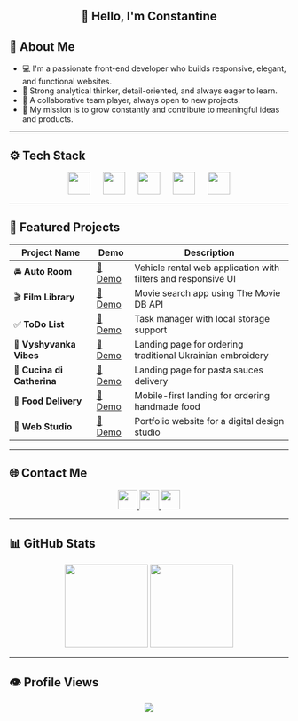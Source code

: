 <h2 align="center">👋 Hello, I'm Constantine</h2>



## 🧠 About Me

- 💻 I'm a passionate front-end developer who builds responsive, elegant, and functional websites.
- 🧠 Strong analytical thinker, detail-oriented, and always eager to learn.
- 🤝 A collaborative team player, always open to new projects.
- 🚀 My mission is to grow constantly and contribute to meaningful ideas and products.

---

## ⚙️ Tech Stack

<div align="center">
  <img src="https://cdn.jsdelivr.net/gh/devicons/devicon/icons/react/react-original.svg" height="40" />
  <img width="15" />
  <img src="https://cdn.jsdelivr.net/gh/devicons/devicon/icons/typescript/typescript-original.svg" height="40" />
  <img width="15" />
  <img src="https://cdn.jsdelivr.net/gh/devicons/devicon/icons/javascript/javascript-original.svg" height="40" />
  <img width="15" />
  <img src="https://cdn.jsdelivr.net/gh/devicons/devicon/icons/html5/html5-original.svg" height="40" />
  <img width="15" />
  <img src="https://cdn.jsdelivr.net/gh/devicons/devicon/icons/css3/css3-original.svg" height="40" />
</div>

---

## 🌟 Featured Projects

| Project Name | Demo | Description |
|--------------|------|-------------|
| 🚘 **Auto Room** | [🔗 Demo](https://constantinekobushka.github.io/auto-room) | Vehicle rental web application with filters and responsive UI |
| 🎬 **Film Library** | [🔗 Demo](https://constantinekobushka.github.io/film-library) | Movie search app using The Movie DB API |
| ✅ **ToDo List** | [🔗 Demo](https://constantinekobushka.github.io/todo-list-js) | Task manager with local storage support |
| 🧵 **Vyshyvanka Vibes** | [🔗 Demo](https://constantinekobushka.github.io/vyshyvanka-vibes) | Landing page for ordering traditional Ukrainian embroidery |
| 🍝 **Cucina di Catherina** | [🔗 Demo](https://constantinekobushka.github.io/cucina-di-catherina) | Landing page for pasta sauces delivery |
| 🛒 **Food Delivery** | [🔗 Demo](https://constantinekobushka.github.io/food-delivery) | Mobile-first landing for ordering handmade food |
| 💼 **Web Studio** | [🔗 Demo](https://constantinekobushka.github.io/web-studio) | Portfolio website for a digital design studio |

---

## 🌐 Contact Me

<div align="center">
  <a href="https://t.me/constantine_kobushka" target="_blank">
    <img src="https://img.shields.io/badge/Telegram-2CA5E0?style=for-the-badge&logo=telegram&logoColor=white" height="35" />
  </a>
  <a href="https://www.linkedin.com/in/constantine-kobushka" target="_blank">
    <img src="https://img.shields.io/badge/LinkedIn-0077B5?style=for-the-badge&logo=linkedin&logoColor=white" height="35" />
  </a>
  <a href="mailto:kobushkaconstantine@gmail.com" target="_blank">
    <img src="https://img.shields.io/badge/Gmail-D14836?style=for-the-badge&logo=gmail&logoColor=white" height="35" />
  </a>
</div>

---

## 📊 GitHub Stats

<div align="center">
  <img src="https://github-readme-stats.vercel.app/api?username=ConstantineKobushka&show_icons=true&count_private=true&hide_border=false&theme=default" height="150" />
  <img src="https://github-readme-stats.vercel.app/api/top-langs/?username=ConstantineKobushka&layout=compact&hide_border=false&theme=default" height="150" />
</div>

---

## 👁️ Profile Views

<div align="center">
  <img src="https://profile-counter.glitch.me/ConstantineKobushka/count.svg" />
</div>
